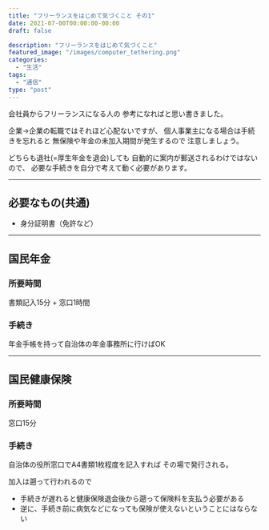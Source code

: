 ```yaml
---
title: "フリーランスをはじめて気づくこと その1"
date: 2021-07-00T00:00:00-00:00
draft: false

description: "フリーランスをはじめて気づくこと"
featured_image: "/images/computer_tethering.png"
categories:
  - "生活"
tags:
  - "通信"
type: "post"
---
```


会社員からフリーランスになる人の
参考になればと思い書きました。

<!--more-->

企業→企業の転職ではそれほど心配ないですが、
個人事業主になる場合は手続きを忘れると
無保険や年金の未加入期間が発生するので
注意しましょう。

どちらも退社(=厚生年金を退会)しても
自動的に案内が郵送されるわけではないので、
必要な手続きを自分で考えて動く必要があります。

---

## 必要なもの(共通)
- 身分証明書（免許など）

---

## 国民年金
### 所要時間
書類記入15分 + 窓口1時間

### 手続き
年金手帳を持って自治体の年金事務所に行けばOK

---

## 国民健康保険
### 所要時間
窓口15分
### 手続き
自治体の役所窓口でA4書類1枚程度を記入すれば
その場で発行される。

加入は遡って行われるので
- 手続きが遅れると健康保険退会後から遡って保険料を支払う必要がある
- 逆に、手続き前に病気などになっても保険が使えないということにはならない